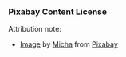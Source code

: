 ### Pixabay Content License

Attribution note:

- [Image][pixabay:4493783]
  by [Micha][pixabay:pixxlteufel-117549:ref-4493783]
  from [Pixabay][pixabay:ref-4493783]


[pixabay:4493783]: https://pixabay.com/photos/matrix-data-network-software-code-4493783/?utm_source=link-attribution&utm_medium=referral&utm_campaign=image&utm_content=4493783
[pixabay:pixxlteufel-117549:ref-4493783]: https://pixabay.com/users/pixxlteufel-117549/?utm_source=link-attribution&utm_medium=referral&utm_campaign=image&utm_content=4493783 
[pixabay:ref-4493783]: https://pixabay.com//?utm_source=link-attribution&utm_medium=referral&utm_campaign=image&utm_content=4493783 
